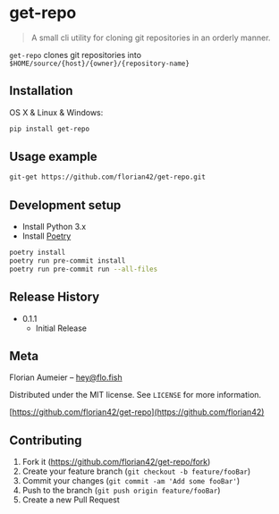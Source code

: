 # get-repo
> A small cli utility for cloning git repositories in an orderly manner.

`get-repo` clones git repositories into `$HOME/source/{host}/{owner}/{repository-name}`

## Installation

OS X & Linux & Windows:

```sh
pip install get-repo
```

## Usage example

```sh
git-get https://github.com/florian42/get-repo.git
```

## Development setup

- Install Python 3.x
- Install [Poetry](https://python-poetry.org/docs/)

```sh
poetry install
poetry run pre-commit install
poetry run pre-commit run --all-files
```

## Release History
* 0.1.1
    * Initial Release

## Meta

Florian Aumeier – hey@flo.fish

Distributed under the MIT license. See ``LICENSE`` for more information.

[https://github.com/florian42/get-repo](https://github.com/florian42)

## Contributing

1. Fork it (<https://github.com/florian42/get-repo/fork>)
2. Create your feature branch (`git checkout -b feature/fooBar`)
3. Commit your changes (`git commit -am 'Add some fooBar'`)
4. Push to the branch (`git push origin feature/fooBar`)
5. Create a new Pull Request

